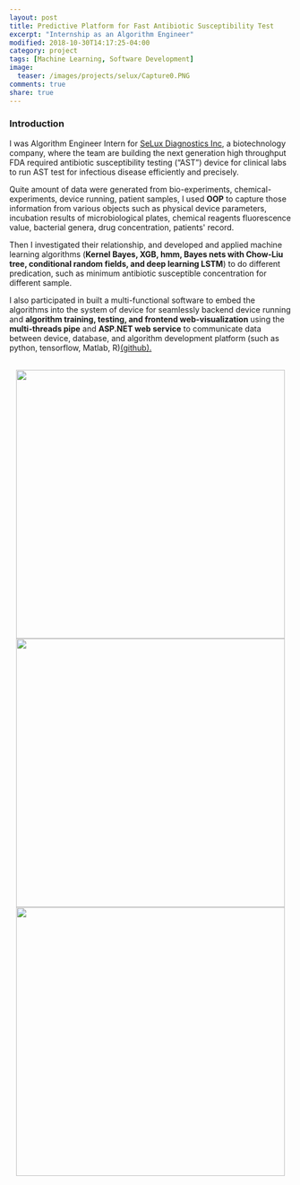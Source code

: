 ```yaml
---
layout: post
title: Predictive Platform for Fast Antibiotic Susceptibility Test
excerpt: "Internship as an Algorithm Engineer"
modified: 2018-10-30T14:17:25-04:00
category: project
tags: [Machine Learning, Software Development]
image:
  teaser: /images/projects/selux/Capture0.PNG
comments: true
share: true
---
```


### Introduction

I was Algorithm Engineer Intern for <a href="http://www.seluxdx.com/">SeLux Diagnostics Inc</a>, a biotechnology company, where the team are building 
the next generation high throughput FDA required antibiotic susceptibility testing (“AST”) device for clinical labs to run AST test for infectious disease efficiently and precisely. 

Quite amount of data were generated from bio-experiments, chemical-experiments, device running, patient samples, I used <b>OOP</b> to capture those information 
from various objects such as physical device parameters, incubation results of microbiological plates, chemical reagents fluorescence value, bacterial genera, 
drug concentration, patients' record. 

Then I investigated their relationship, and developed and applied machine learning algorithms (<b>Kernel Bayes, XGB, hmm, Bayes nets with Chow-Liu tree, conditional random fields, and deep learning LSTM</b>) to do different predication, such as minimum antibiotic susceptible concentration for different sample. 

I also participated in built a multi-functional software to embed the algorithms into the system of device for seamlessly backend device running and <b>algorithm training, testing, and frontend web-visualization</b> using the <b>multi-threads pipe</b> and <b>ASP.NET web service</b> to communicate data between device, database, and algorithm development platform (such as python, tensorflow, Matlab, R)<a href="https://github.com/zzh237/SeLux">(github).</a>

<br />

<center><img width="480" height="480" src="{{ site.url }}/images/projects/selux/Capture0.PNG"/></center>

<center><img width="480" height="480" src="{{ site.url }}/images/projects/selux/Capture.PNG"/></center>

<center><img width="480" height="480" src="{{ site.url }}/images/projects/selux/Capture2.PNG"/></center>

<!-- 
<figure>
  <img src="/images/projects/selux/Capture0.PNG" width="524" height="350">
</figure>
<figure>
  <img src="/images/projects/selux/Capture.PNG" width="424" height="300">
</figure>
<figure>
  <img src="/images/projects/selux/Capture2.PNG" width="424" height="300"> 
  <figcaption> sample algorithm training results on web </figcaption>
</figure> -->
<!-- 

<br />

Chomp is actually a classic discrete mathematics problem. The player goes first was proved that it always have winning strategy, although the winning strategy might not be easily explicitly specified.

<br />

The purpose of the project is to develop a potent AI that can give explicit winning strategy during the game.

### Run the Game

The Chomp was developed using Python and PyGame. The player needs to install Python 2.7, Numpy and PyGame in order to run the game. The Python source code of the game and the AI can be downloaded from my [GitHub](https://github.com/leimao/Chomp_AI).

<br />

To install PyGame, it is extremely easy if you are using pip, simply run "pip install pygame" in the terminal.

<br />

To run the Chomp game, run the command in termimal:
{% highlight shell %}
python chomp_gui.py x m n
{% endhighlight %}

'x' designates who goes first in the game. It can be either 'Human' or 'AI'. 'm' and 'n' are the width and height of the rectangle. 'm' and 'n' are the positive integers no larger than AI_limit. In this version, the AI_limit is 12.

<br />

Here is a demo of playing Chomp with the AI.

<iframe width="560" height="315" src="https://www.youtube.com/embed/N-rvv6LUJ1o" frameborder="0" allowfullscreen></iframe>

### About the AI

The data for winning strategy was actually pre-calculated and saved in file. The AI will use the data to design winning strategy during the game.

<br />

The AI is extremely potent that it is guaranteed to win if it goes first. It also has extremely high winning rate (nearly 100%) against human players (mostly my friends) if human players goes first, because human players will likely make mistake during the game. Once the human player makes a mistake even if the human player goes first, the AI guarantees to win.

<br />

The AI has its limit. Because it relies on the pre-calculated data, and the data was calculated for the board size no larger than AI_limit x AI_limit.

### Future Plan

It might be good idea to add an interface layer asking the user to input game parameters in the GUI.

<br />

The python game should also be compiled for the univeral usage in different systems without installing Python environment and libraries.

### Acknowledgment

I would like to thank my old colleague Guotu Li at Duke University for his smart function to calculate the total number of game states during AI development. -->


